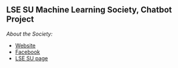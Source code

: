 ## LSE SU Machine Learning Society, Chatbot Project

*About the Society:*
* [Website](https://mlatlse.github.io/)
* [Facebook](https://www.facebook.com/mlatlse/)
* [LSE SU page](https://www.lsesu.com/activities/societies/society/12940/)

